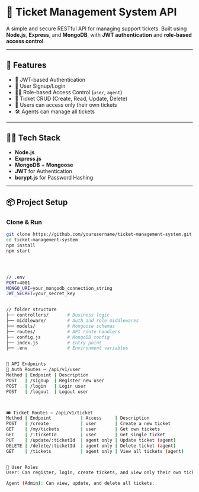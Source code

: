 # 🎫 Ticket Management System API

A simple and secure RESTful API for managing support tickets. Built using **Node.js**, **Express**, and **MongoDB**, with **JWT authentication** and **role-based access control**.

---

## 🚀 Features

- 🔐 JWT-based Authentication
- 👥 User Signup/Login
- 🧑‍💻 Role-based Access Control (`user`, `agent`)
- 📝 Ticket CRUD (Create, Read, Update, Delete)
- 👤 Users can access only their own tickets
- 🛠️ Agents can manage all tickets

---

## 🧑‍💻 Tech Stack

- **Node.js**
- **Express.js**
- **MongoDB** + **Mongoose**
- **JWT** for Authentication
- **bcrypt.js** for Password Hashing

---

## 📦 Project Setup

### Clone & Run

```bash
git clone https://github.com/yourusername/ticket-management-system.git
cd ticket-management-system
npm install
npm start




// .env
PORT=4001
MONGO_URI=your_mongodb_connection_string
JWT_SECRET=your_secret_key


// folder structure
├── controllers/       # Business logic
├── middleware/        # Auth and role middlewares
├── models/            # Mongoose schemas
├── routes/            # API route handlers
├── config.js          # MongoDB config
├── index.js           # Entry point
├── .env               # Environment variables


📘 API Endpoints
🔐 Auth Routes – /api/v1/user
Method | Endpoint | Description
POST   | /signup  | Register new user
POST   | /login   | Login user
POST   | /logout  | Logout user



🎟️ Ticket Routes – /api/v1/ticket
Method | Endpoint           | Access     | Description
POST   | /create            | user       | Create a new ticket
GET    | /my/tickets        | user       | Get own tickets
GET    | /:ticketId         | user       | Get single ticket
PUT    | /update/:ticketId  | agent only | Update ticket (agent)
DELETE | /delete/:ticketId  | agent only | Delete ticket (agent)
GET    | /tickets           | agent only | View all tickets (agent)


👥 User Roles
User: Can register, login, create tickets, and view only their own tickets.

Agent (Admin): Can view, update, and delete all tickets.


